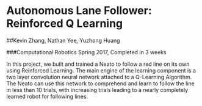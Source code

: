 # Autonomous Lane Follower: Reinforced Q Learning

##Kevin Zhang, Nathan Yee, Yuzhong Huang

###Computational Robotics Spring 2017, Completed in 3 weeks

In this project, we built and trained a Neato to follow a red line on its own using Reinforced Learning. The main engine of the learning component is a two layer convolution neural network attached to a Q-Learning Algorithm. The Neato can use this network to comprehend and learn to follow the line in less than 10 trials, with increasing trials leading to a nearly completely learned robot for following lines.
